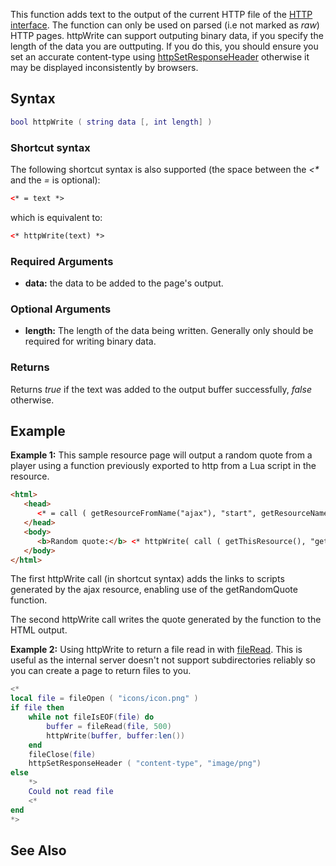 This function adds text to the output of the current HTTP file of the [HTTP interface](/docs/resource_web_access.md "wikilink"). The function can only be used on parsed (i.e not marked as *raw*) HTTP pages. httpWrite can support outputing binary data, if you specify the length of the data you are outtputing. If you do this, you should ensure you set an accurate content-type using [httpSetResponseHeader](/docs/httpsetresponseheader.md "wikilink") otherwise it may be displayed inconsistently by browsers.

Syntax
------

``` lua
bool httpWrite ( string data [, int length] )
```

### Shortcut syntax

The following shortcut syntax is also supported (the space between the *&lt;\** and the *=* is optional):

``` html
<* = text *>
```

which is equivalent to:

``` html
<* httpWrite(text) *>
```

### Required Arguments

-   **data:** the data to be added to the page's output.

### Optional Arguments

-   **length:** The length of the data being written. Generally only should be required for writing binary data.

### Returns

Returns *true* if the text was added to the output buffer successfully, *false* otherwise.

Example
-------

**Example 1:** This sample resource page will output a random quote from a player using a function previously exported to http from a Lua script in the resource.

``` html
<html>
   <head>
      <* = call ( getResourceFromName("ajax"), "start", getResourceName(getThisResource()) ) *>
   </head>
   <body>
      <b>Random quote:</b> <* httpWrite( call ( getThisResource(), "getRandomQuote" ) ) *>
   </body>
</html>
```

The first httpWrite call (in shortcut syntax) adds the links to scripts generated by the ajax resource, enabling use of the getRandomQuote function.

The second httpWrite call writes the quote generated by the function to the HTML output.

**Example 2:** Using httpWrite to return a file read in with [fileRead](/docs/fileread.md "wikilink"). This is useful as the internal server doesn't not support subdirectories reliably so you can create a page to return files to you.

``` lua
<*
local file = fileOpen ( "icons/icon.png" )
if file then
    while not fileIsEOF(file) do            
        buffer = fileRead(file, 500)         
        httpWrite(buffer, buffer:len())
    end
    fileClose(file)                           
    httpSetResponseHeader ( "content-type", "image/png")
else
    *>
    Could not read file
    <*
end
*>
```

See Also
--------

